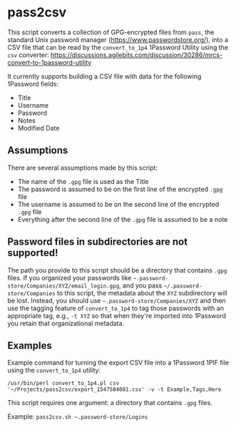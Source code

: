 # pass2csv

This script converts a collection of GPG-encrypted files from `pass`, the standard Unix password manager (https://www.passwordstore.org/), into a CSV file that can be read by the `convert_to_1p4` 1Password Utility using the `csv` converter: https://discussions.agilebits.com/discussion/30286/mrcs-convert-to-1password-utility

It currently supports building a CSV file with data for the following 1Password fields:

- Title
- Username
- Password
- Notes
- Modified Date

## Assumptions

There are several assumptions made by this script:

- The name of the `.gpg` file is used as the Title
- The password is assumed to be on the first line of the encrypted `.gpg` file
- The username is assumed to be on the second line of the encrypted `.gpg` file
- Everything after the second line of the `.gpg` file is assumed to be a note

## Password files in subdirectories are not supported!

The path you provide to this script should be a directory that contains `.gpg` files. If you organized your passwords like `~.password-store/Companies/XYZ/email_login.gpg`, and you pass `~/.password-store/Companies` to this script, the metadata about the `XYZ` subdirectory will be lost. Instead, you should use `~.password-store/Companies/XYZ` and then use the tagging feature of `convert_to_1p4` to tag those passwords with an appropriate tag, e.g., `-t XYZ` so that when they're imported into 1Password you retain that organizational metadata.

## Examples

Example command for turning the export CSV file into a 1Password 1PIF file using the `convert_to_1p4` utility:

```
/usr/bin/perl convert_to_1p4.pl csv '~/Projects/pass2csv/export_1547584081.csv' -v -t Example,Tags,Here
```

This script requires one argument: a directory that contains `.gpg` files.

Example: `pass2csv.sh ~.password-store/Logins`
